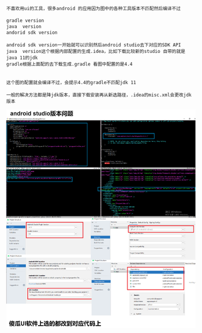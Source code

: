 ```
不喜欢用ui的工具，很多android 的应用因为图中的各种工具版本不匹配然后编译不过

gradle version
java  version
andorid sdk version

android sdk version一开始就可以识别然后android studio去下对应的SDK API
java  version这个根据内部配置的生成.idea，比如下载比较新的studio 自带的就是java 11的jdk
gradle根据上面配的去下载生成.gradle 看图中配置的是4.4


这个图的配置就会编译不过，会提示4.4的gradle不匹配jdk 11

一般的解决方法都是降jdk版本，直接下载安装再从新选路径，.idea的misc.xml会更改jdk版本

```
![image](https://github.com/Poco-Ye/m_code/blob/master/android%20studio%E7%89%88%E6%9C%AC%E9%97%AE%E9%A2%98/android%20studio%E7%89%88%E6%9C%AC%E9%97%AE%E9%A2%98.png)
